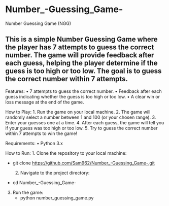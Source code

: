 # Number_-Guessing_Game-
Number Guessing Game (NGG)

## This is a simple Number Guessing Game where the player has 7 attempts to guess the correct number. The game will provide feedback after each guess, helping the player determine if the guess is too high or too low. The goal is to guess the correct number within 7 attempts.

Features:
	•	7 attempts to guess the correct number.
	•	Feedback after each guess indicating whether the guess is too high or too low.
	•	A clear win or loss message at the end of the game.

How to Play:
	1.	Run the game on your local machine.
	2.	The game will randomly select a number between 1 and 100 (or your chosen range).
	3.	Enter your guesses one at a time.
	4.	After each guess, the game will tell you if your guess was too high or too low.
	5.	Try to guess the correct number within 7 attempts to win the game!

Requirements:
	•	Python 3.x

How to Run:
	1.	Clone the repository to your local machine:
- git clone https://github.com/Sam962/Number_-Guessing_Game-.git

  2.	Navigate to the project directory:
-  cd Number_-Guessing_Game-

 3.	Run the game:
    - python number_guessing_game.py
